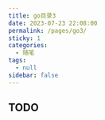 ```yaml
---
title: go目录3
date: 2023-07-23 22:08:00
permalink: /pages/go3/
sticky: 1
categories:
  - 随笔
tags:
  - null
sidebar: false
---
```


## TODO
